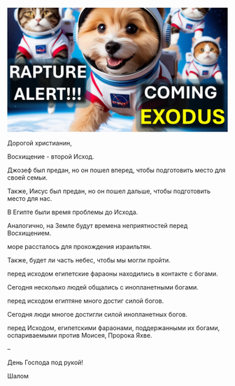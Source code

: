 ![Video cover image](../cover.jpg "cover photo")

Дорогой христианин,

Восхищение - второй Исход.

Джозеф был предан, но он пошел вперед, чтобы подготовить место для своей семьи.

Также, Иисус был предан, но он пошел дальше, чтобы подготовить место для нас.

В Египте были время проблемы до Исхода.

Аналогично, на Земле будут времена неприятностей перед Восхищением.

море рассталось для прохождения израильтян.

Также, будет ли часть небес, чтобы мы могли пройти.

перед исходом египетские фараоны находились в контакте с богами.

Сегодня несколько людей общались с инопланетными богами.

перед исходом египтяне много достиг силой богов.

Сегодня люди многое достигли силой инопланетных богов.

перед Исходом, египетскими фараонами, поддержанными их богами, оспариваемыми против Моисея, Пророка Яхве.

–

День Господа под рукой!

Шалом